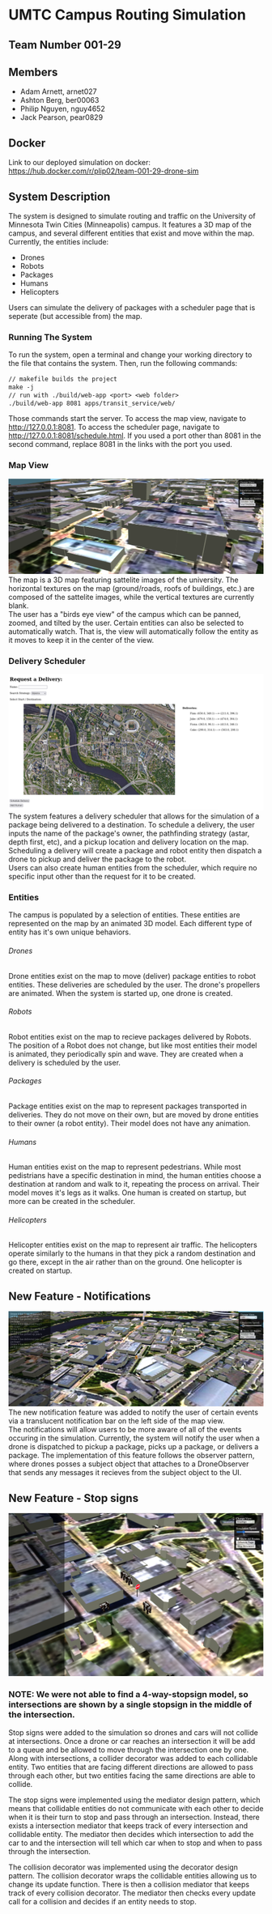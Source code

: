 # UMTC Campus Routing Simulation
## Team Number 001-29
## Members
* Adam Arnett, arnet027
* Ashton Berg, ber00063
* Philip Nguyen, nguy4652
* Jack Pearson, pear0829

## Docker
Link to our deployed simulation on docker:
https://hub.docker.com/r/plip02/team-001-29-drone-sim

## System Description
The system is designed to simulate routing and traffic on the University of Minnesota Twin Cities (Minneapolis) campus. It features a 3D map of the campus, and several different entities that exist and move within the map. Currently, the entities include:
* Drones
* Robots
* Packages
* Humans
* Helicopters  
<!-- end list -->
Users can simulate the delivery of packages with a scheduler page that is seperate (but accessible from) the map.

### Running The System
To run the system, open a terminal and change your working directory to the file that contains the system. Then, run the following commands:
```
// makefile builds the project
make -j
// run with ./build/web-app <port> <web folder>
./build/web-app 8081 apps/transit_service/web/
```
Those commands start the server. To access the map view, navigate to http://127.0.0.1:8081. To access the scheduler page, navigate to http://127.0.0.1:8081/schedule.html. If you used a port other than 8081 in the second command, replace 8081 in the links with the port you used.

### Map View
![Map view](/images/screenMain.png "Map view")
The map is a 3D map featuring sattelite images of the university. The horizontal textures on the map (ground/roads, roofs of buildings, etc.) are composed of the sattelite images, while the vertical textures are currently blank.  
The user has a "birds eye view" of the campus which can be panned, zoomed, and tilted by the user. Certain entities can also be selected to automatically watch. That is, the view will automatically follow the entity as it moves to keep it in the center of the view.

### Delivery Scheduler
![Delivery scheduler](/images/screenScheduler.png "Delivery scheduler")
The system features a delivery scheduler that allows for the simulation of a package being delivered to a destination.
To schedule a delivery, the user inputs the name of the package's owner, the pathfinding strategy (astar, depth first, etc), and a pickup location and delivery location on the map. Scheduling a delivery will create a package and robot entity then dispatch a drone to pickup and deliver the package to the robot.  
Users can also create human entities from the scheduler, which require no specific input other than the request for it to be created.

### Entities
The campus is populated by a selection of entities. These entities are represented on the map by an animated 3D model. Each different type of entity has it's own unique behaviors.
###### Drones
Drone entities exist on the map to move (deliver) package entities to robot entities. These deliveries are scheduled by the user. The drone's propellers are animated. When the system is started up, one drone is created.
###### Robots
Robot entities exist on the map to recieve packages delivered by Robots. The position of a Robot does not change, but like most entities their model is animated, they periodically spin and wave. They are created when a delivery is scheduled by the user.
###### Packages
Package entities exist on the map to represent packages transported in deliveries. They do not move on their own, but are moved by drone entities to their owner (a robot entity). Their model does not have any animation.
###### Humans
Human entities exist on the map to represent pedestrians. While most pedistrians have a specific destination in mind, the human entities choose a destination at random and walk to it, repeating the process on arrival. Their model moves it's legs as it walks. One human is created on startup, but more can be created in the scheduler.
###### Helicopters
Helicopter entities exist on the map to represent air traffic. The helicopters operate similarly to the humans in that they pick a random destination and go there, except in the air rather than on the ground. One helicopter is created on startup.  

## New Feature - Notifications
![Notifications](/images/screenNotifications.png "Notifications bar shown on the left")
The new notification feature was added to notify the user of certain events via a translucent notification bar on the left side of the map view.  
The notifications will allow users to be more aware of all of the events occuring in the simulation. Currently, the system will notify the user when a drone is dispatched to pickup a package, picks up a package, or delivers a package. The implementation of this feature follows the observer pattern, where drones posses a subject object that attaches to a DroneObserver that sends any messages it recieves from the subject object to the UI.

## New Feature - Stop signs
![Mediator](/images/screenMediator.png "Stopsign with cars")
### NOTE: We were not able to find a 4-way-stopsign model, so intersections are shown by a single stopsign in the middle of the intersection.
Stop signs were added to the simulation so drones and cars will not collide at intersections. Once a drone or car reaches an intersection it will be add to a queue and be allowed to move through the intersection one by one. Along with intersections, a collider decorator was added to each collidable entity. Two entities that are facing different directions are allowed to pass through each other, but two entities facing the same directions are able to collide.

The stop signs were implemented using the mediator design pattern, which means that collidable entities do not communicate with each other to decide when it is their turn to stop and pass through an intersection. Instead, there exists a intersection mediator that keeps track of every intersection and collidable entity. The mediator then decides which intersection to add the car to and the intersection will tell which car when to stop and when to pass through the intersection. 

The collision decorator was implemented using the decorator design pattern. The collision decorator wraps the collidable entities allowing us to change its update function. There is then a collision mediator that keeps track of every collision decorator. The mediator then checks every update call for a collision and decides if an entity needs to stop.
